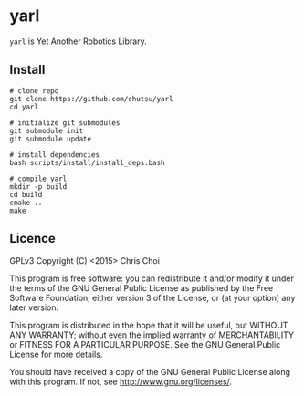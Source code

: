 # yarl

`yarl` is Yet Another Robotics Library.

## Install

    # clone repo
    git clone https://github.com/chutsu/yarl
    cd yarl

    # initialize git submodules
    git submodule init
    git submodule update

    # install dependencies
    bash scripts/install/install_deps.bash

    # compile yarl
    mkdir -p build
    cd build
    cmake ..
    make


## Licence
GPLv3 Copyright (C) <2015> Chris Choi

This program is free software: you can redistribute it and/or modify it under
the terms of the GNU General Public License as published by the Free Software
Foundation, either version 3 of the License, or (at your option) any later
version.

This program is distributed in the hope that it will be useful, but WITHOUT ANY
WARRANTY; without even the implied warranty of MERCHANTABILITY or FITNESS FOR A
PARTICULAR PURPOSE.  See the GNU General Public License for more details.

You should have received a copy of the GNU General Public License along with
this program. If not, see <http://www.gnu.org/licenses/>.
